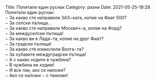 Title: Попитали един руснак
Category: разни
Date: 2021-05-25-18:28
Попитали един руснак:  
&minus; За какво сте направили ЗАЗ&minus;ката, копие на Фиат 500?  
&minus; За селски пътища...  
&minus; За какво сте направили Москвич&minus;а, копие на Форд?  
&minus; За междуселски пътища!  
&minus; За какво ви е Лада&minus;та, копие на друг Фиат?  
&minus; За градски пътища!  
&minus; За какво сте измислили Волга&minus;та?  
&minus; За хубавите междуградски пътища!  
&minus; А с какво ходите в чужбина?  
&minus; В чужбина не ходим!  
&minus; И все пак, ако се наложи?  
&minus; Ако се наложи &minus; с танкове!